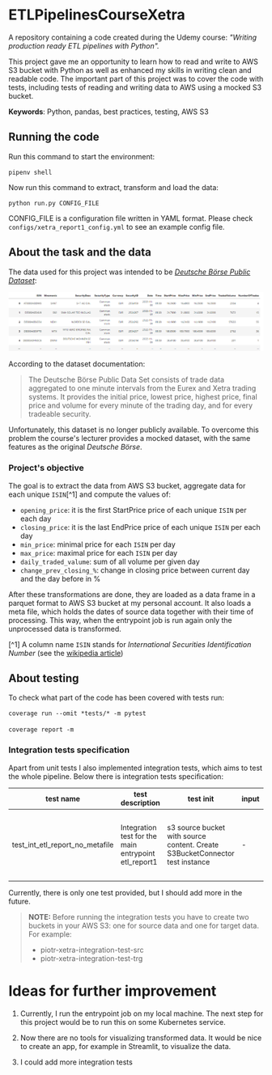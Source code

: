 # ETLPipelinesCourseXetra
A repository containing a code created during the Udemy course: *"Writing production ready ETL pipelines with Python".*

This project gave me an opportunity to learn how to read and write to AWS S3 bucket with Python 
as well as enhanced my skills in writing clean and readable code. The important part of this project was to cover the
code with tests, including tests of reading and writing data to AWS using a mocked S3 bucket.

**Keywords**: Python, pandas, best practices, testing, AWS S3

## Running the code

Run this command to start the environment:

```commandline
pipenv shell
```

Now run this command to extract, transform and load the data:
```commandline
python run.py CONFIG_FILE
```

CONFIG_FILE is a configuration file written in YAML format.
Please check
`configs/xetra_report1_config.yml` to see an example config file.

## About the task and the data

The data used for this project was intended to be
[*Deutsche Börse Public Dataset*](https://registry.opendata.aws/deutsche-boerse-pds/):

![](docs/images/deutsche_borse_public_dataset_preview1.png)

According to the dataset documentation:
>The Deutsche Börse Public Data Set consists of trade data aggregated to one minute intervals from the Eurex and Xetra
> trading systems. It provides the initial price, lowest price, highest price, final price and volume for every minute 
> of the trading day, and for every tradeable security. 

Unfortunately, this dataset is no longer publicly available. To overcome this problem the course's lecturer provides a 
mocked dataset, with the same features as the original *Deutsche Börse*.

### Project's objective

The goal is to extract the data from AWS S3 bucket, aggregate data for each unique `ISIN`[^1] and compute the values of:

* `opening_price`: it is the first StartPrice price of each unique `ISIN` per each day
* `closing_price`: it is the last EndPrice price of each unique `ISIN` per each day
* `min_price`: minimal price for each `ISIN` per day
* `max_price`: maximal price for each `ISIN` per day
* `daily_traded_valume`: sum of all volume per given day
* `change_prev_closing_%`: change in closing price between current day and the day before in %

After these transformations are done, they are loaded as a data frame in a parquet format to 
AWS S3 bucket at my personal account.
It also loads a meta file, which holds the dates of source data together with their time of processing.
This way, when the entrypoint job is run again only the unprocessed data is transformed.

[^1] A column name `ISIN` stands for *International Securities Identification Number* 
(see the [wikipedia article](https://en.wikipedia.org/wiki/International_Securities_Identification_Number))

## About testing

To check what part of the code has been covered with tests run:
```commandline
coverage run --omit *tests/* -m pytest

coverage report -m
```

### Integration tests specification

Apart from unit tests I also implemented integration tests, which aims to test the whole pipeline.
Below there is integration tests specification:

| test name                       | test description                                     | test init                                                                    | input | expected ouput                                                      |
|---------------------------------|------------------------------------------------------|------------------------------------------------------------------------------|-------|---------------------------------------------------------------------|
| test_int_etl_report_no_metafile | Integration test for the main entrypoint etl_report1 | s3 source bucket with source content. Create S3BucketConnector test instance | -     | .parquet file on S3 with the source data content in report 1 format |

Currently, there is only one test provided, but I should add more in the future.

>**NOTE:** Before running the integration tests you have to create two buckets in your AWS S3: 
> one for source data and one for target data. For example:
> * piotr-xetra-integration-test-src
> * piotr-xetra-integration-test-trg

# Ideas for further improvement

1. Currently, I run the entrypoint job on my local machine.
The next step for this project would be to run this on some Kubernetes service.

2. Now there are no tools for visualizing transformed data. It would be nice to create an app, for example in Streamlit, 
    to visualize the data.

3. I could add more integration tests